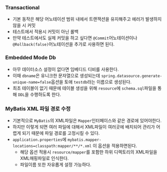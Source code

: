 ### Transactional
- 기본 동작은 해당 어노테이션 범위 내에서 트랜잭션을 유지해주고 에러가 발생하지 않을 시 커밋
- 테스트에서 적용시 커밋이 아닌 롤백
- 만약 테스트에서도 실제 커밋을 하고 싶다면 `@Commit`어노테이션이나 `@Rollback(false)`어노테이션을 추가로 사용하면 된다.

### Embedded Mode Db
- 아무 데이터소스 설정이 없다면 임베디드 디비를 사용한다.
- 이때 `dbname`은 유니크한 문자열으로 생성되는데 `spring.datasource.generate-unique-name=false`옵션을 토애 `testdb`라는 이름으로 생성된다.
- 최초 테이블이 없기 때문에 테이블 생성을 위해 `resource`에 `schema.sql`파일을 통해 `DDL`을 수행하도록 한다.

### MyBatis XML 파일 경로 수정
- 기본적으로 `MyBatis`의 XML파일은 `Mapper`인터페이스와 같은 경로에 있어야한다.
- 하지만 이렇게 되면 여러 파일에 대해서 XML파일이 여러곳에 배치되어 관리가 어렵게 되기 때문에 파일 경로를 고정시킬 수 있다.
- `application.properties`에 `mybatis.mapper-locations=classpath:mapper/**/*.xml` 이 옵션을 적용하면된다.
  - 해당 옵션 적용시 `resource/mapper`를 포함한 하위 디렉토리의 XML파일을 XML매핑파일로 인식한다.
  - 파일이름 또한 자유롭게 설정 가능하다.
